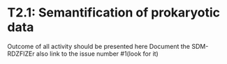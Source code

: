 # T2.1: Semantification of prokaryotic data
Outcome of all activity should be presented here
Document the SDM-RDZFIZEr
also link to the issue number #1(look for it)
